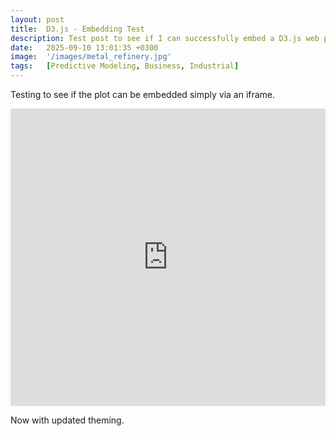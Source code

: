 ```yaml
---
layout: post
title:  D3.js - Embedding Test
description: Test post to see if I can successfully embed a D3.js web plot and figure out the best theming for the blog.
date:   2025-09-10 13:01:35 +0300
image:  '/images/metal_refinery.jpg'
tags:   [Predictive Modeling, Business, Industrial]
---
```


Testing to see if the plot can be embedded simply via an iframe.

<iframe width="100%" height="476" frameborder="0"
  src="https://observablehq.com/embed/@umbertofasci/jekylltestplot?cells=plot"></iframe>

Now with updated theming.